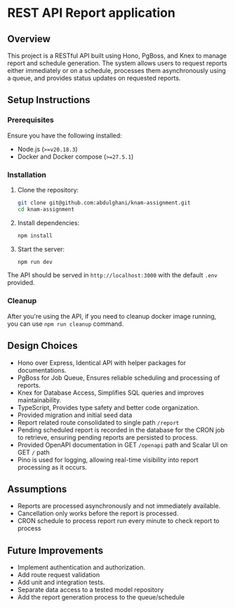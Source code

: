 # REST API Report application

## Overview
This project is a RESTful API built using Hono, PgBoss, and Knex to manage report and schedule generation. The system allows users to request reports either immediately or on a schedule, processes them asynchronously using a queue, and provides status updates on requested reports.

## Setup Instructions
### Prerequisites
Ensure you have the following installed:
- Node.js (`>=v20.18.3`)
- Docker and Docker compose (`>=27.5.1`)

### Installation
1. Clone the repository:
   ```sh
   git clone git@github.com:abdulghani/knam-assignment.git
   cd knam-assignment
   ```
2. Install dependencies:
   ```sh
   npm install
   ```
3. Start the server:
   ```sh
   npm run dev
   ```

The API should be served in `http://localhost:3000` with the default `.env` provided.

### Cleanup

After you're using the API, if you need to cleanup docker image running, you can use `npm run cleanup` command.

## Design Choices
- Hono over Express, Identical API with helper packages for documentations.
- PgBoss for Job Queue, Ensures reliable scheduling and processing of reports.
- Knex for Database Access, Simplifies SQL queries and improves maintainability.
- TypeScript, Provides type safety and better code organization.
- Provided migration and initial seed data
- Report related route consolidated to single path `/report`
- Pending scheduled report is recorded in the database for the CRON job to retrieve, ensuring pending reports are persisted to process.
- Provided OpenAPI documentation in GET `/openapi` path and Scalar UI on GET `/` path
- Pino is used for logging, allowing real-time visibility into report processing as it occurs.

## Assumptions
- Reports are processed asynchronously and not immediately available.
- Cancellation only works before the report is processed.
- CRON schedule to process report run every minute to check report to process

## Future Improvements
- Implement authentication and authorization.
- Add route request validation
- Add unit and integration tests.
- Separate data access to a tested model repository
- Add the report generation process to the queue/schedule

